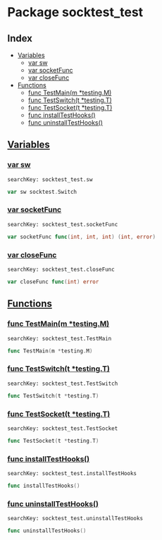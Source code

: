 # Package socktest_test

## Index

* [Variables](#var)
    * [var sw](#sw)
    * [var socketFunc](#socketFunc)
    * [var closeFunc](#closeFunc)
* [Functions](#func)
    * [func TestMain(m *testing.M)](#TestMain)
    * [func TestSwitch(t *testing.T)](#TestSwitch)
    * [func TestSocket(t *testing.T)](#TestSocket)
    * [func installTestHooks()](#installTestHooks)
    * [func uninstallTestHooks()](#uninstallTestHooks)


## <a id="var" href="#var">Variables</a>

### <a id="sw" href="#sw">var sw</a>

```
searchKey: socktest_test.sw
```

```Go
var sw socktest.Switch
```

### <a id="socketFunc" href="#socketFunc">var socketFunc</a>

```
searchKey: socktest_test.socketFunc
```

```Go
var socketFunc func(int, int, int) (int, error)
```

### <a id="closeFunc" href="#closeFunc">var closeFunc</a>

```
searchKey: socktest_test.closeFunc
```

```Go
var closeFunc func(int) error
```

## <a id="func" href="#func">Functions</a>

### <a id="TestMain" href="#TestMain">func TestMain(m *testing.M)</a>

```
searchKey: socktest_test.TestMain
```

```Go
func TestMain(m *testing.M)
```

### <a id="TestSwitch" href="#TestSwitch">func TestSwitch(t *testing.T)</a>

```
searchKey: socktest_test.TestSwitch
```

```Go
func TestSwitch(t *testing.T)
```

### <a id="TestSocket" href="#TestSocket">func TestSocket(t *testing.T)</a>

```
searchKey: socktest_test.TestSocket
```

```Go
func TestSocket(t *testing.T)
```

### <a id="installTestHooks" href="#installTestHooks">func installTestHooks()</a>

```
searchKey: socktest_test.installTestHooks
```

```Go
func installTestHooks()
```

### <a id="uninstallTestHooks" href="#uninstallTestHooks">func uninstallTestHooks()</a>

```
searchKey: socktest_test.uninstallTestHooks
```

```Go
func uninstallTestHooks()
```

